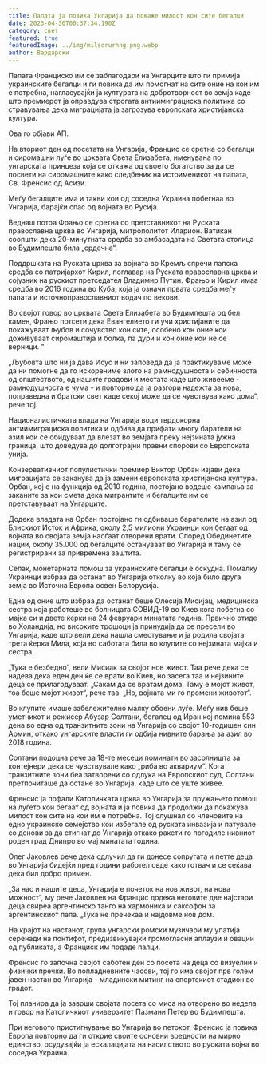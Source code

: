 ```yaml
---
title: Папата ја повика Унгарија да покаже милост кон сите бегалци
date: 2023-04-30T00:37:34.190Z
category: свет
featured: true
featuredImage: ../img/milsorurhng.png.webp
author: Вардарски
---
```


Папата Франциско им се заблагодари на Унгарците што ги примија украинските бегалци и ги повика да им помогнат на сите оние на кои им е потребна, нагласувајќи ја културата на добротворност во земја каде што премиерот ја оправдува строгата антиимиграциска политика со стравувања дека миграцијата ја загрозува европската христијанска култура.

Ова го објави АП.

На вториот ден од посетата на Унгарија, Францис се сретна со бегалци и сиромашни луѓе во црквата Света Елизабета, именувана по унгарската принцеза која се откажа од своето богатство за да се посвети на сиромашните како следбеник на истоименикот на папата, Св. Френсис од Асизи.

Меѓу бегалците има и такви кои од соседна Украина побегнаа во Унгарија, барајќи спас од војната во Русија.

Веднаш потоа Фрањо се сретна со претставникот на Руската православна црква во Унгарија, митрополитот Иларион. Ватикан соопшти дека 20-минутната средба во амбасадата на Светата столица во Будимпешта била „срдечна“.

Поддршката на Руската црква за војната во Кремљ спречи папска средба со патријархот Кирил, поглавар на Руската православна црква и сојузник на рускиот претседател Владимир Путин. Фрањо и Кирил имаа средба во 2016 година во Куба, која ја означи првата средба меѓу папата и источноправославниот водач по векови.

Во својот говор во црквата Света Елизабета во Будимпешта од бел камен, Фрањо потсети дека Евангелието ги учи христијаните да покажуваат љубов и сочувство кон сите, особено кон оние кои доживуваат сиромаштија и болка, па дури и кон оние кои не се верници. "

„Љубовта што ни ја дава Исус и ни заповеда да ја практикуваме може да ни помогне да го искорениме злото на рамнодушноста и себичноста од општеството, од нашите градови и местата каде што живееме - рамнодушноста е чума - и повторно да ја разгори надежта за нова, поправедна и братски свет каде секој може да се чувствува како дома“, рече тој.

Националистичката влада на Унгарија води тврдокорна антиимиграциска политика и одбива да прифати многу баратели на азил кои се обидуваат да влезат во земјата преку нејзината јужна граница, што доведува до долготрајни правни спорови со Европската унија.

Конзервативниот популистички премиер Виктор Орбан изјави дека миграцијата се заканува да ја замени европската христијанска култура. Орбан, кој е на функција од 2010 година, постојано водеше кампања за заканите за кои смета дека мигрантите и бегалците им се претставуваат на Унгарците.

Додека владата на Орбан постојано ги одбиваше барателите на азил од Блискиот Исток и Африка, околу 2,5 милиони Украинци кои бегаат од војната во својата земја наоѓаат отворени врати. Според Обединетите нации, околу 35.000 од бегалците остануваат во Унгарија и таму се регистрирани за привремена заштита.

Сепак, монетарната помош за украинските бегалци е оскудна. Помалку Украинци избраа да останат во Унгарија отколку во која било друга земја во Источна Европа освен Белорусија.

Една од оние што избраа да останат беше Олесија Мисијац, медицинска сестра која работеше во болницата СОВИД-19 во Киев кога побегна со мајка си и двете ќерки на 24 февруари минатата година. Првично отиде во Холандија, но високите трошоци ја принудија да се пресели во Унгарија, каде што вели дека нашла сместување и ја родила својата трета ќерка Мила, која во саботата била во клупите со нејзината мајка и сестра.

„Тука е безбедно“, вели Мисиак за својот нов живот. Таа рече дека се надева дека еден ден ќе се врати во Киев, но засега таа и нејзините деца се прилагодуваат. „Сакам да се вратам дома. Таму е мојот живот, тоа беше мојот живот“, рече таа. „Но, војната ми го промени животот“.

Во клупите имаше забележително малку обоени луѓе. Меѓу нив беше уметникот и режисер Абузар Солтани, бегалец од Иран кој помина 553 дена во една од транзитните зони на Унгарија со својот 10-годишен син Армин, откако унгарските власти ги одбија нивните барања за азил во 2018 година.

Солтани подоцна рече за 18-те месеци поминати во засолништа за контејнери дека се чувствувале како „риба во аквариум“. Кога транзитните зони беа затворени со одлука на Европскиот суд, Солтани претпочиташе да остане во Унгарија, каде што се уште живее.

Френсис ја пофали Католичката црква во Унгарија за пружањето помош на луѓето кои бегаат од војната и ја повика да продолжи да покажува милост кон сите на кои им е потребна. Тој слушнал со членовите на едно украинско семејство кои избегале од руската инвазија и патувале со денови за да стигнат до Унгарија откако ракети го погодиле нивниот роден град Днипро во мај минатата година.

Олег Јаковлев рече дека одлучил да ги донесе сопругата и петте деца во Унгарија бидејќи пред години работел овде како готвач и се сеќава дека бил добро примен.

„За нас и нашите деца, Унгарија е почеток на нов живот, на нова можност“, му рече Јаковлев на Францис додека неговите две најстари деца свиреа аргентинско танго на хармоника и саксофон за аргентинскиот папа. „Тука не пречекаа и најдовме нов дом.

На крајот на настанот, група унгарски ромски музичари му упатија серенади на понтифот, предизвикувајќи громогласни аплаузи и овации од публиката, а Франциск им подаде палци.

Френсис го започна својот саботен ден со посета на деца со визуелни и физички пречки. Во попладневните часови, тој го има својот прв голем јавен настан во Унгарија - младински митинг на спортскиот стадион во градот.

Тој планира да ја заврши својата посета со миса на отворено во недела и говор на Католичкиот универзитет Пазмани Петер во Будимпешта.

При неговото пристигнување во Унгарија во петокот, Френсис ја повика Европа повторно да ги открие своите основни вредности на мирно единство, осудувајќи ја ескалацијата на насилството во руската војна во соседна Украина.
